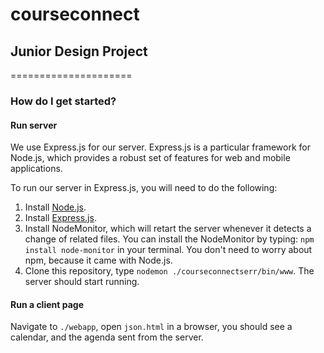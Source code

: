 # courseconnect

## Junior Design Project
=====================

### How do I get started?

#### Run server

We use Express.js for our server. Express.js is a particular framework for Node.js, which provides a robust set of features for web and mobile applications.

To run our server in Express.js, you will need to do the following:

1. Install [Node.js](https://nodejs.org/download/).
2. Install [Express.js](http://expressjs.com/starter/installing.html).
3. Install NodeMonitor, which will retart the server whenever it detects a change of related files.
You can install the NodeMonitor by typing: `npm install node-monitor` in your terminal. You don't need to worry about npm, because it came with Node.js.
4. Clone this repository, type `nodemon ./courseconnectserr/bin/www`. The server should start running.


#### Run a client page

Navigate to `./webapp`, open `json.html` in a browser, you should see a calendar, and the agenda sent from the server.

